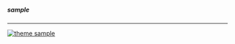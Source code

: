 ##### sample
------------

[![theme sample](https://raw.githubusercontent.com/jaagr/dots/master/.local/etc/themer/themes/darkpx/sample.png)](https://raw.githubusercontent.com/jaagr/dots/master/.local/etc/themer/themes/darkpx/sample.png)

